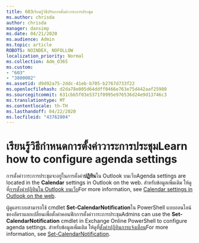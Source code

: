 ```yaml
---
title: 603เรียนรู้วิธีปรับการตั้งค่าวาระการประชุม
ms.author: chrisda
author: chrisda
manager: dansimp
ms.date: 04/21/2020
ms.audience: Admin
ms.topic: article
ROBOTS: NOINDEX, NOFOLLOW
localization_priority: Normal
ms.collection: Adm_O365
ms.custom:
- "603"
- "3800002"
ms.assetid: d9d92a75-2ddc-41eb-b705-b2767d733f22
ms.openlocfilehash: d2da78e005d64ddff0466e763e75d442aaf25980
ms.sourcegitcommit: 631cbb5f03e5371f0995e976536d24e9d13746c3
ms.translationtype: MT
ms.contentlocale: th-TH
ms.lasthandoff: 04/22/2020
ms.locfileid: "43762804"
---
```

# <a name="learn-how-to-configure-agenda-settings"></a><span data-ttu-id="a6abd-102">เรียนรู้วิธีกําหนดการตั้งค่าวาระการประชุม</span><span class="sxs-lookup"><span data-stu-id="a6abd-102">Learn how to configure agenda settings</span></span>

<span data-ttu-id="a6abd-103">การตั้งค่าวาระการประชุมจะอยู่ในการตั้งค่า**ปฏิทิน**ใน Outlook บนเว็บ</span><span class="sxs-lookup"><span data-stu-id="a6abd-103">Agenda settings are located in the **Calendar** settings in Outlook on the web.</span></span> <span data-ttu-id="a6abd-104">สําหรับข้อมูลเพิ่มเติม ให้ดูที่[การตั้งค่าปฏิทินใน Outlook บนเว็บ](https://support.office.com/article/12cba5a4-4f95-4d00-bfc3-b694aa67ac8f)</span><span class="sxs-lookup"><span data-stu-id="a6abd-104">For more information, see [Calendar settings in Outlook on the web](https://support.office.com/article/12cba5a4-4f95-4d00-bfc3-b694aa67ac8f).</span></span>

<span data-ttu-id="a6abd-105">ผู้ดูแลระบบสามารถใช้ cmdlet **Set-CalendarNotification**ใน PowerShell แบบออนไลน์ของอัตราแลกเปลี่ยนเพื่อตั้งค่าคอนฟิกการตั้งค่าวาระการประชุม</span><span class="sxs-lookup"><span data-stu-id="a6abd-105">Admins can use the **Set-CalendarNotification** cmdlet in Exchange Online PowerShell to configure agenda settings.</span></span> <span data-ttu-id="a6abd-106">สําหรับข้อมูลเพิ่มเติม ให้ดูที่[ตั้งค่าปฏิทินการแจ้งเตือน](https://technet.microsoft.com/library/dd351284)</span><span class="sxs-lookup"><span data-stu-id="a6abd-106">For more information, see [Set-CalendarNotification](https://technet.microsoft.com/library/dd351284).</span></span>
